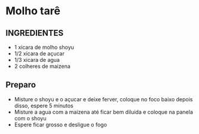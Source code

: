 # Molho tarê

## INGREDIENTES
- 1 xicara de molho shoyu
- 1/2 xicara de açucar
- 1/3 xicara de agua
- 2 colheres de maizena

## Preparo
- Misture o shoyu e o açucar e deixe ferver, coloque no foco baixo depois disso, espere 5 minutos
- Misture a agua com a maizena até ficar bem diluida e coloque na panela com o shoyu
- Espere ficar grosso e desligue o fogo
